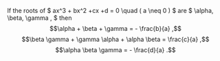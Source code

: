 If the roots of $ ax^3 + bx^2 +cx +d = 0 \quad ( a \neq 0 ) $ are
$ \alpha, \beta, \gamma , $ then
$$\alpha + \beta + \gamma = - \frac{b}{a} ,$$
$$\beta \gamma + \gamma \alpha + \alpha \beta = \frac{c}{a} ,$$
$$\alpha \beta \gamma = - \frac{d}{a} .$$
